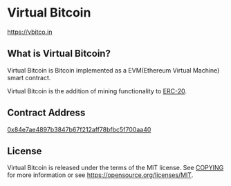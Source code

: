 Virtual Bitcoin
===============
https://vbitco.in

What is Virtual Bitcoin?
------------------------
Virtual Bitcoin is Bitcoin implemented as a EVM(Ethereum Virtual Machine) smart contract.

Virtual Bitcoin is the addition of mining functionality to [ERC-20](https://ethereum.org/en/developers/docs/standards/tokens/erc-20/).

Contract Address
----------------
[0x84e7ae4897b3847b67f212aff78bfbc5f700aa40](https://etherscan.io/token/0x84e7ae4897b3847b67f212aff78bfbc5f700aa40)

License
-------
Virtual Bitcoin is released under the terms of the MIT license. See [COPYING](COPYING) for more
information or see https://opensource.org/licenses/MIT.
